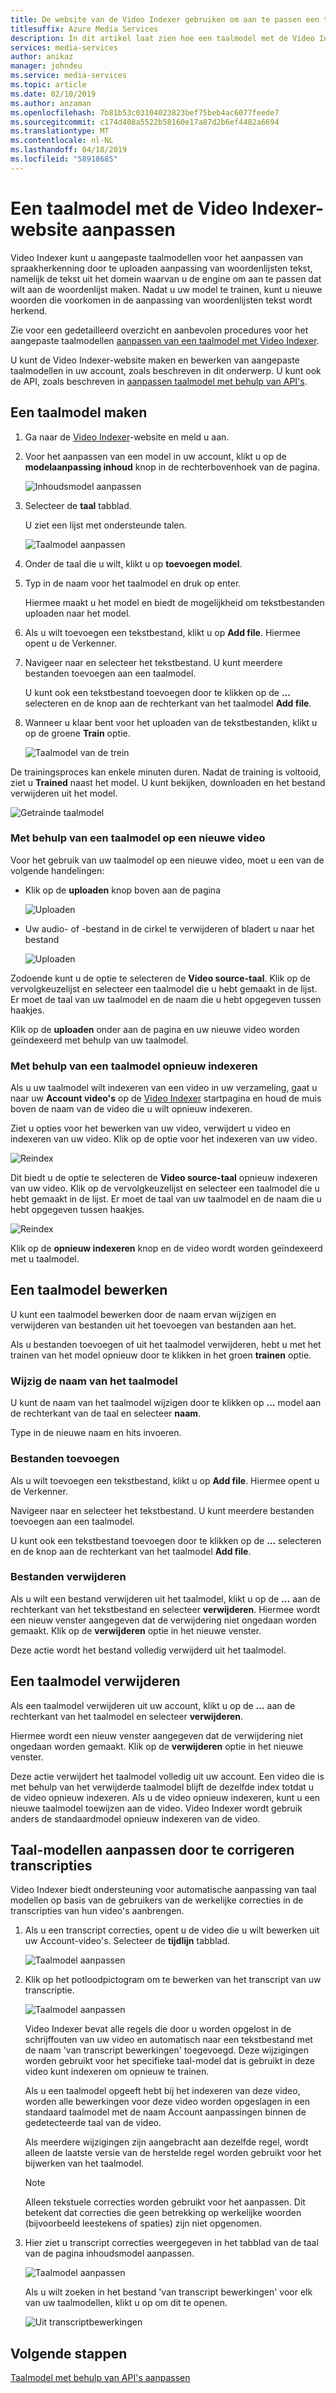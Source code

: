 ```yaml
---
title: De website van de Video Indexer gebruiken om aan te passen een taalmodel - Azure
titlesuffix: Azure Media Services
description: In dit artikel laat zien hoe een taalmodel met de Video Indexer-website aanpassen.
services: media-services
author: anikaz
manager: johndeu
ms.service: media-services
ms.topic: article
ms.date: 02/10/2019
ms.author: anzaman
ms.openlocfilehash: 7b81b53c03104023823bef75beb4ac6077feede7
ms.sourcegitcommit: c174d408a5522b58160e17a87d2b6ef4482a6694
ms.translationtype: MT
ms.contentlocale: nl-NL
ms.lasthandoff: 04/18/2019
ms.locfileid: "58918685"
---
```

# <a name="customize-a-language-model-with-the-video-indexer-website"></a>Een taalmodel met de Video Indexer-website aanpassen

Video Indexer kunt u aangepaste taalmodellen voor het aanpassen van spraakherkenning door te uploaden aanpassing van woordenlijsten tekst, namelijk de tekst uit het domein waarvan u de engine om aan te passen dat wilt aan de woordenlijst maken. Nadat u uw model te trainen, kunt u nieuwe woorden die voorkomen in de aanpassing van woordenlijsten tekst wordt herkend. 

Zie voor een gedetailleerd overzicht en aanbevolen procedures voor het aangepaste taalmodellen [aanpassen van een taalmodel met Video Indexer](customize-language-model-overview.md).

U kunt de Video Indexer-website maken en bewerken van aangepaste taalmodellen in uw account, zoals beschreven in dit onderwerp. U kunt ook de API, zoals beschreven in [aanpassen taalmodel met behulp van API's](customize-language-model-with-api.md).

## <a name="create-a-language-model"></a>Een taalmodel maken

1. Ga naar de [Video Indexer](https://www.videoindexer.ai/)-website en meld u aan.
2. Voor het aanpassen van een model in uw account, klikt u op de **modelaanpassing inhoud** knop in de rechterbovenhoek van de pagina.

   ![Inhoudsmodel aanpassen](./media/content-model-customization/content-model-customization.png)

3. Selecteer de **taal** tabblad.

    U ziet een lijst met ondersteunde talen. 

    ![Taalmodel aanpassen](./media/customize-language-model/customize-language-model.png)

4. Onder de taal die u wilt, klikt u op **toevoegen model**.
5. Typ in de naam voor het taalmodel en druk op enter.

    Hiermee maakt u het model en biedt de mogelijkheid om tekstbestanden uploaden naar het model.
6. Als u wilt toevoegen een tekstbestand, klikt u op **Add file**. Hiermee opent u de Verkenner.

7. Navigeer naar en selecteer het tekstbestand. U kunt meerdere bestanden toevoegen aan een taalmodel.

    U kunt ook een tekstbestand toevoegen door te klikken op de **...**  selecteren en de knop aan de rechterkant van het taalmodel **Add file**.
8. Wanneer u klaar bent voor het uploaden van de tekstbestanden, klikt u op de groene **Train** optie.

    ![Taalmodel van de trein](./media/customize-language-model/train-model.png)

De trainingsproces kan enkele minuten duren. Nadat de training is voltooid, ziet u **Trained** naast het model. U kunt bekijken, downloaden en het bestand verwijderen uit het model.

![Getrainde taalmodel](./media/customize-language-model/preview-model.png)

### <a name="using-a-language-model-on-a-new-video"></a>Met behulp van een taalmodel op een nieuwe video

Voor het gebruik van uw taalmodel op een nieuwe video, moet u een van de volgende handelingen:

* Klik op de **uploaden** knop boven aan de pagina 

    ![Uploaden](./media/customize-language-model/upload.png)
* Uw audio- of -bestand in de cirkel te verwijderen of bladert u naar het bestand

    ![Uploaden](./media/customize-language-model/upload2.png)

Zodoende kunt u de optie te selecteren de **Video source-taal**. Klik op de vervolgkeuzelijst en selecteer een taalmodel die u hebt gemaakt in de lijst. Er moet de taal van uw taalmodel en de naam die u hebt opgegeven tussen haakjes.

Klik op de **uploaden** onder aan de pagina en uw nieuwe video worden geïndexeerd met behulp van uw taalmodel.

### <a name="using-a-language-model-to-reindex"></a>Met behulp van een taalmodel opnieuw indexeren

Als u uw taalmodel wilt indexeren van een video in uw verzameling, gaat u naar uw **Account video's** op de [Video Indexer](https://www.videoindexer.ai/) startpagina en houd de muis boven de naam van de video die u wilt opnieuw indexeren.

Ziet u opties voor het bewerken van uw video, verwijdert u video en indexeren van uw video. Klik op de optie voor het indexeren van uw video.

![Reindex](./media/customize-language-model/reindex1.png)

Dit biedt u de optie te selecteren de **Video source-taal** opnieuw indexeren van uw video. Klik op de vervolgkeuzelijst en selecteer een taalmodel die u hebt gemaakt in de lijst. Er moet de taal van uw taalmodel en de naam die u hebt opgegeven tussen haakjes.

![Reindex](./media/customize-language-model/reindex.png)

Klik op de **opnieuw indexeren** knop en de video wordt worden geïndexeerd met u taalmodel.

## <a name="edit-a-language-model"></a>Een taalmodel bewerken

U kunt een taalmodel bewerken door de naam ervan wijzigen en verwijderen van bestanden uit het toevoegen van bestanden aan het.

Als u bestanden toevoegen of uit het taalmodel verwijderen, hebt u met het trainen van het model opnieuw door te klikken in het groen **trainen** optie.

### <a name="rename-the-language-model"></a>Wijzig de naam van het taalmodel

U kunt de naam van het taalmodel wijzigen door te klikken op **...**  model aan de rechterkant van de taal en selecteer **naam**. 

Type in de nieuwe naam en hits invoeren.

### <a name="add-files"></a>Bestanden toevoegen

Als u wilt toevoegen een tekstbestand, klikt u op **Add file**. Hiermee opent u de Verkenner.

Navigeer naar en selecteer het tekstbestand. U kunt meerdere bestanden toevoegen aan een taalmodel.

U kunt ook een tekstbestand toevoegen door te klikken op de **...**  selecteren en de knop aan de rechterkant van het taalmodel **Add file**.

### <a name="delete-files"></a>Bestanden verwijderen

Als u wilt een bestand verwijderen uit het taalmodel, klikt u op de **...**  aan de rechterkant van het tekstbestand en selecteer **verwijderen**. Hiermee wordt een nieuw venster aangegeven dat de verwijdering niet ongedaan worden gemaakt. Klik op de **verwijderen** optie in het nieuwe venster.

Deze actie wordt het bestand volledig verwijderd uit het taalmodel.

## <a name="delete-a-language-model"></a>Een taalmodel verwijderen

Als een taalmodel verwijderen uit uw account, klikt u op de **...**  aan de rechterkant van het taalmodel en selecteer **verwijderen**.

Hiermee wordt een nieuw venster aangegeven dat de verwijdering niet ongedaan worden gemaakt. Klik op de **verwijderen** optie in het nieuwe venster.

Deze actie verwijdert het taalmodel volledig uit uw account. Een video die is met behulp van het verwijderde taalmodel blijft de dezelfde index totdat u de video opnieuw indexeren. Als u de video opnieuw indexeren, kunt u een nieuwe taalmodel toewijzen aan de video. Video Indexer wordt gebruik anders de standaardmodel opnieuw indexeren van de video. 

## <a name="customize-language-models-by-correcting-transcripts"></a>Taal-modellen aanpassen door te corrigeren transcripties

Video Indexer biedt ondersteuning voor automatische aanpassing van taal modellen op basis van de gebruikers van de werkelijke correcties in de transcripties van hun video's aanbrengen.

1. Als u een transcript correcties, opent u de video die u wilt bewerken uit uw Account-video's. Selecteer de **tijdlijn** tabblad.

    ![Taalmodel aanpassen](./media/customize-language-model/timeline.png)
1. Klik op het potloodpictogram om te bewerken van het transcript van uw transcriptie. 

    ![Taalmodel aanpassen](./media/customize-language-model/edits.png)

    Video Indexer bevat alle regels die door u worden opgelost in de schrijffouten van uw video en automatisch naar een tekstbestand met de naam 'van transcript bewerkingen' toegevoegd. Deze wijzigingen worden gebruikt voor het specifieke taal-model dat is gebruikt in deze video kunt indexeren om opnieuw te trainen. 
    
    Als u een taalmodel opgeeft hebt bij het indexeren van deze video, worden alle bewerkingen voor deze video worden opgeslagen in een standaard taalmodel met de naam Account aanpassingen binnen de gedetecteerde taal van de video. 
    
    Als meerdere wijzigingen zijn aangebracht aan dezelfde regel, wordt alleen de laatste versie van de herstelde regel worden gebruikt voor het bijwerken van het taalmodel.  
    
    > [!NOTE]
    > Alleen tekstuele correcties worden gebruikt voor het aanpassen. Dit betekent dat correcties die geen betrekking op werkelijke woorden (bijvoorbeeld leestekens of spaties) zijn niet opgenomen. 
    
1. Hier ziet u transcript correcties weergegeven in het tabblad van de taal van de pagina inhoudsmodel aanpassen.

    ![Taalmodel aanpassen](./media/customize-language-model/customize.png)

   Als u wilt zoeken in het bestand 'van transcript bewerkingen' voor elk van uw taalmodellen, klikt u op om dit te openen. 

    ![Uit transcriptbewerkingen](./media/customize-language-model/from-transcript-edits.png)

## <a name="next-steps"></a>Volgende stappen

[Taalmodel met behulp van API's aanpassen](customize-language-model-with-api.md)
